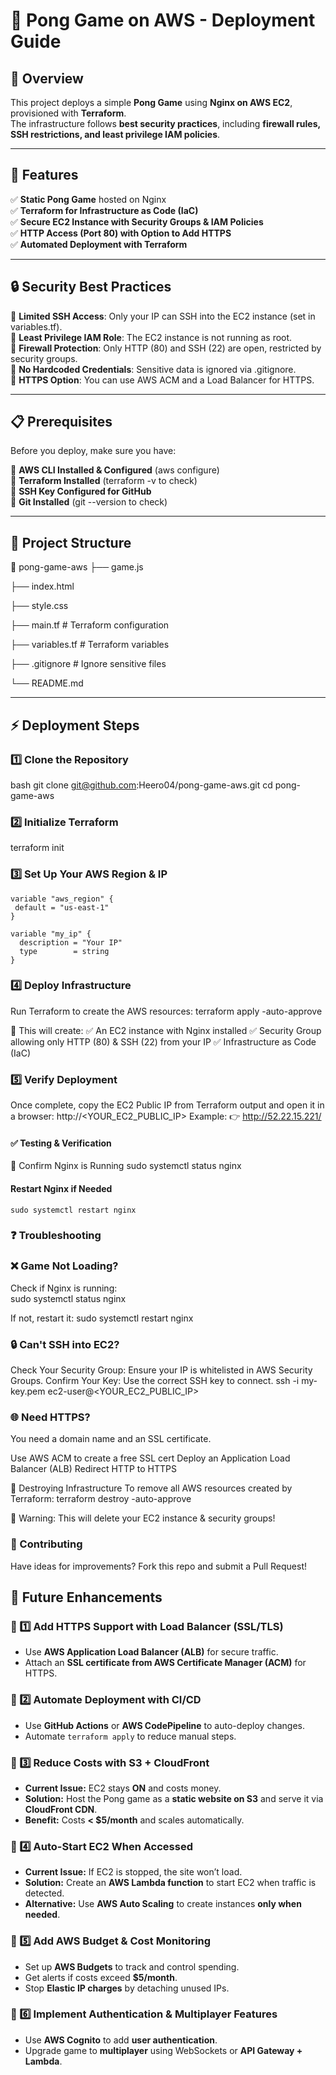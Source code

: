 # 🚀 Pong Game on AWS - Deployment Guide  

## 📌 Overview  
This project deploys a simple **Pong Game** using **Nginx on AWS EC2**, provisioned with **Terraform**.  
The infrastructure follows **best security practices**, including **firewall rules, SSH restrictions, and least privilege IAM policies**.  

---

## 🌟 Features  
✅ **Static Pong Game** hosted on Nginx  
✅ **Terraform for Infrastructure as Code (IaC)**  
✅ **Secure EC2 Instance with Security Groups & IAM Policies**  
✅ **HTTP Access (Port 80) with Option to Add HTTPS**  
✅ **Automated Deployment with Terraform**  

---

## 🔒 Security Best Practices  
🔹 **Limited SSH Access**: Only your IP can SSH into the EC2 instance (set in variables.tf).  
🔹 **Least Privilege IAM Role**: The EC2 instance is not running as root.  
🔹 **Firewall Protection**: Only HTTP (80) and SSH (22) are open, restricted by security groups.  
🔹 **No Hardcoded Credentials**: Sensitive data is ignored via .gitignore.  
🔹 **HTTPS Option**: You can use AWS ACM and a Load Balancer for HTTPS.  

---

## 📋 Prerequisites  
Before you deploy, make sure you have:  

🔹 **AWS CLI Installed & Configured** (aws configure)  
🔹 **Terraform Installed** (terraform -v to check)  
🔹 **SSH Key Configured for GitHub**  
🔹 **Git Installed** (git --version to check)  

---

## 📂 Project Structure  
📂 pong-game-aws
├── game.js

├── index.html

├── style.css

├── main.tf # Terraform configuration

├── variables.tf # Terraform variables

├── .gitignore # Ignore sensitive files

└── README.md


---

## ⚡ Deployment Steps  

### 1️⃣ Clone the Repository  
bash
git clone git@github.com:Heero04/pong-game-aws.git
cd pong-game-aws

### 2️⃣ Initialize Terraform
terraform init

### 3️⃣ Set Up Your AWS Region & IP

    variable "aws_region" {
     default = "us-east-1"
    }

    variable "my_ip" {
      description = "Your IP"
      type        = string
    }

### 4️⃣ Deploy Infrastructure
Run Terraform to create the AWS resources:
terraform apply -auto-approve

🚀 This will create:
✅ An EC2 instance with Nginx installed
✅ Security Group allowing only HTTP (80) & SSH (22) from your IP
✅ Infrastructure as Code (IaC)

### 5️⃣ Verify Deployment
Once complete, copy the EC2 Public IP from Terraform output and open it in a browser:
    http://<YOUR_EC2_PUBLIC_IP>
    Example: 👉 http://52.22.15.221/
    
#### ✅ Testing & Verification
🔹 Confirm Nginx is Running
    sudo systemctl status nginx

#### Restart Nginx if Needed
    sudo systemctl restart nginx

### ❓ Troubleshooting
### ❌ Game Not Loading?

Check if Nginx is running:  
    sudo systemctl status nginx

If not, restart it:
    sudo systemctl restart nginx

### 🔒 Can't SSH into EC2?
Check Your Security Group: Ensure your IP is whitelisted in AWS Security Groups.
Confirm Your Key: Use the correct SSH key to connect.
    ssh -i my-key.pem ec2-user@<YOUR_EC2_PUBLIC_IP>

### 🌐 Need HTTPS?
You need a domain name and an SSL certificate.

Use AWS ACM to create a free SSL cert
Deploy an Application Load Balancer (ALB)
Redirect HTTP to HTTPS

🛑 Destroying Infrastructure
To remove all AWS resources created by Terraform:
    terraform destroy -auto-approve

🚨 Warning: This will delete your EC2 instance & security groups!

### 🤝 Contributing
Have ideas for improvements? Fork this repo and submit a Pull Request!

## 📜 Future Enhancements  

### 🔹 1️⃣ Add HTTPS Support with Load Balancer (SSL/TLS)  
- Use **AWS Application Load Balancer (ALB)** for secure traffic.  
- Attach an **SSL certificate from AWS Certificate Manager (ACM)** for HTTPS.  

### 🔹 2️⃣ Automate Deployment with CI/CD  
- Use **GitHub Actions** or **AWS CodePipeline** to auto-deploy changes.  
- Automate `terraform apply` to reduce manual steps.  

### 🔹 3️⃣ Reduce Costs with S3 + CloudFront  
- **Current Issue:** EC2 stays **ON** and costs money.  
- **Solution:** Host the Pong game as a **static website on S3** and serve it via **CloudFront CDN**.  
- **Benefit:** Costs **< $5/month** and scales automatically.  

### 🔹 4️⃣ Auto-Start EC2 When Accessed  
- **Current Issue:** If EC2 is stopped, the site won’t load.  
- **Solution:** Create an **AWS Lambda function** to start EC2 when traffic is detected.  
- **Alternative:** Use **AWS Auto Scaling** to create instances **only when needed**.  

### 🔹 5️⃣ Add AWS Budget & Cost Monitoring  
- Set up **AWS Budgets** to track and control spending.  
- Get alerts if costs exceed **$5/month**.  
- Stop **Elastic IP charges** by detaching unused IPs.  

### 🔹 6️⃣ Implement Authentication & Multiplayer Features  
- Use **AWS Cognito** to add **user authentication**.  
- Upgrade game to **multiplayer** using WebSockets or **API Gateway + Lambda**.
